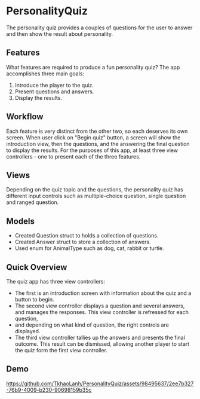 # PersonalityQuiz
The personality quiz provides a couples of questions for the user to answer and then show the result about personality.

## Features
What features are required to produce a fun personality quiz? The app accomplishes three main goals:
1. Introduce the player to the quiz.
2. Present questions and answers.
3. Display the results.

## Workflow
Each feature is very distinct from the other two, so each deserves its own screen.
When user click on "Begin quiz" button, a screen will show the introduction view, then the questions, and the answering the final question
to display the results. For the purposes of this app, at least three view controllers - one to present each of the three features.

## Views
Depending on the quiz topic and the questions, the personality quiz has different input controls such as multiple-choice question, single question 
and ranged question.

## Models
- Created Question struct to holds a collection of questions.
- Created Answer struct to store a collection of answers.
- Used enum for AnimalType such as dog, cat, rabbit or turtle.

## Quick Overview
The quiz app has three view controllers:
- The first is an introduction screen with information about the quiz and a button to begin.
- The second view controller displays a question and several answers, and manages the responses. This view controller is refressed for each question,
- and depending on what kind of question, the right controls are displayed.
- The third view controller tallies up the answers and presents the final outcome.
  This result can be dismissed, allowing another player to start the quiz form the first view controller.

## Demo

https://github.com/TkhaoLanh/PersonalityQuiz/assets/98495637/2ee7b327-76b9-4009-b230-90698159b35c




